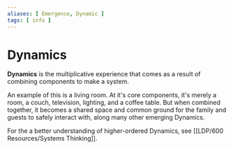 ```yaml
---
aliases: [ Emergence, Dynamic ]
tags: [ info ]
---
```

# Dynamics
**Dynamics** is the multiplicative experience that comes as a result of combining components to make a system.

An example of this is a living room. At it's core components, it's merely a room, a couch, television, lighting, and a coffee table. But when combined together, it becomes a shared space and common ground for the family and guests to safely interact with, along many other emerging Dynamics.

For the a better understanding of higher-ordered Dynamics, see [[LDP/600 Resources/Systems Thinking]].